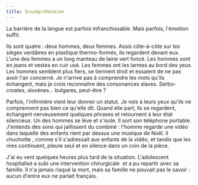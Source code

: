 ```yaml
---
title: Incompréhension
---
```


La barrière de la langue est parfois infranchissable. Mais parfois, l'émotion
suffit.

<!-- more -->

Ils sont quatre : deux hommes, deux femmes. Assis côte-à-côte sur les sièges
verdâtres en plastique thermo-formés, ils regardent devant eux. L'une des femmes
a un long manteau de laine vert foncé. Les hommes sont en jeans et vestes en
cuir usé. Les femmes ont les larmes au bord des yeux. Les hommes semblent plus
fiers, se tiennent droit et essaient de ne pas avoir l'air concerné. Je n'arrive
pas à comprendre les mots qu'ils échangent, mais je crois reconnaitre des
consonances slaves. Serbo-croates, slovènes… bulgares, peut-être ?

Parfois, l'infirmière vient leur donner un statut. Je vois à leurs yeux qu'ils
ne comprennent pas bien ce qu'elle dit. Quand elle part, ils se regardent,
échangent nerveusement quelques phrases et retournent à leur état silencieux. Un
des hommes se lève et s'isole. Il sort son téléphone portable. J'entends des
sons qui jaillissent du combiné : l'homme regarde une vidéo dans laquelle des
enfants rient par dessus une musique de Noël. Il chuchotte , comme s'il
s'adressait aux enfants de la vidéo, et tandis que les rires continuent, pleure
seul et en silence dans un coin de la pièce.

J'ai eu vent quelques heures plus tard de la situation. L'adolescent hospitalisé
a subi une intervention chirurgicale  et a pu repartir avec sa famille. Il n'a
jamais risqué la mort, mais sa famille ne pouvait pas le savoir : aucun d'entre
eux ne parlait français.
